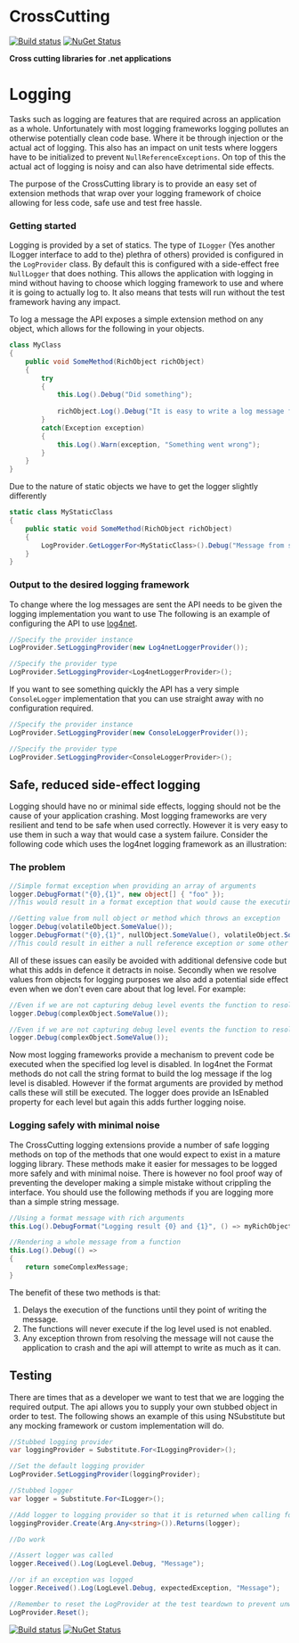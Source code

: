 # CrossCutting
[![Build status](https://ci.appveyor.com/api/projects/status/obc6jv1768rol144?svg=true)](https://ci.appveyor.com/project/bronumski/crosscutting)
[![NuGet Status](http://img.shields.io/nuget/v/CrossCutting.Core.svg?style=flat)](https://www.nuget.org/packages/CrossCutting.Core/) 

**Cross cutting libraries for .net applications**

# Logging

Tasks such as logging are features that are required across an application as a whole. Unfortunately with
most logging frameworks logging pollutes an otherwise potentially clean code base. Where it be through
injection or the actual act of logging. This also has an impact on unit tests where loggers have to be
initialized to prevent `NullReferenceExceptions`. On top of this the actual act of logging is noisy and can
also have detrimental side effects.

The purpose of the CrossCutting library is to provide an easy set of extension methods that wrap over your
logging framework of choice allowing for less code, safe use and test free hassle.

### Getting started

Logging is provided by a set of statics. The type of `ILogger` (Yes another ILogger interface to add to the)
plethra of others) provided is configured in the
`LogProvider` class. By default this is configured with a side-effect free `NullLogger` that does
nothing. This allows the application with logging in mind without having to choose which logging framework to
use and where it is going to actually log to. It also means that tests will run without the test framework
having any impact.

To log a message the API exposes a simple extension method on any object, which allows for the following in
your objects.

```csharp
class MyClass
{
    public void SomeMethod(RichObject richObject)
    {
        try
        {
            this.Log().Debug("Did something");
            
            richObject.Log().Debug("It is easy to write a log message from outside its context");
        }
        catch(Exception exception)
        {
            this.Log().Warn(exception, "Something went wrong");
        }
    }
}
```

Due to the nature of static objects we have to get the logger slightly differently

```csharp
static class MyStaticClass
{
    public static void SomeMethod(RichObject richObject)
    {
        LogProvider.GetLoggerFor<MyStaticClass>().Debug("Message from static class");
    }
}
```

### Output to the desired logging framework

To change where the log messages are sent the API needs to be given the logging implementation you want to use
The following is an example of configuring the API to use [log4net](https://logging.apache.org/log4net/).

```csharp
//Specify the provider instance
LogProvider.SetLoggingProvider(new Log4netLoggerProvider());

//Specify the provider type
LogProvider.SetLoggingProvider<Log4netLoggerProvider>();
```

If you want to see something quickly the API has a very simple `ConsoleLogger` implementation that you can use
straight away with no configuration required.

```csharp
//Specify the provider instance
LogProvider.SetLoggingProvider(new ConsoleLoggerProvider());

//Specify the provider type
LogProvider.SetLoggingProvider<ConsoleLoggerProvider>();
```

## Safe, reduced side-effect logging

Logging should have no or minimal side effects, logging should not be the cause of your application crashing.
Most logging frameworks are very resilient and tend to be safe when used correctly. However it is very easy
to use them in such a way that would case a system failure. Consider the following code which uses the
log4net logging framework as an illustration:

### The problem

```csharp
//Simple format exception when providing an array of arguments
logger.DebugFormat("{0},{1}", new object[] { "foo" });
//This would result in a format exception that would cause the executing method to fail

//Getting value from null object or method which throws an exception
logger.Debug(volatileObject.SomeValue());
logger.DebugFormat("{0},{1}", nullObject.SomeValue(), volatileObject.SomeValue());
//This could result in either a null reference exception or some other unhandled exception further up the stack
```

All of these issues can easily be avoided with additional defensive code but what this adds in defence it
detracts in noise. Secondly when we resolve values from objects for logging purposes we also add a potential side effect
even when we don't even care about that log level. For example:

```csharp
//Even if we are not capturing debug level events the function to resolve the log message will still execute
logger.Debug(complexObject.SomeValue());

//Even if we are not capturing debug level events the function to resolve the log message will still execute
logger.Debug(complexObject.SomeValue());
```

Now most logging frameworks provide a mechanism to prevent code be executed when the specified log level
is disabled. In log4net the Format methods do not call the string format to build the log message if the log
level is disabled. However if the format arguments are provided by method calls these will still be executed.
The logger does provide an IsEnabled property for each level but again this adds further logging noise.

### Logging safely with minimal noise

The CrossCutting logging extensions provide a number of safe logging methods on top of the methods that one
would expect to exist in a mature logging library. These methods make it easier for messages to be logged
more safely and with minimal noise. There is however no fool proof way of preventing the developer making a
simple mistake without crippling the interface. You should use the following methods if you are logging more
than a simple string message.

```csharp
//Using a format message with rich arguments
this.Log().DebugFormat("Logging result {0} and {1}", () => myRichObject.SomeValue(), () => myRichObject.SomeOtherValue());

//Rendering a whole message from a function
this.Log().Debug(() =>
{
    return someComplexMessage;
}
```

The benefit of these two methods is that:
1) Delays the execution of the functions until they point of writing the message.
2) The functions will never execute if the log level used is not enabled.
3) Any exception thrown from resolving the message will not cause the application to crash and the api
will attempt to write as much as it can.

## Testing

There are times that as a developer we want to test that we are logging the required output. The api allows you
to supply your own stubbed object in order to test. The following shows an example of this using NSubstitute
but any mocking framework or custom implementation will do.

```csharp
//Stubbed logging provider
var loggingProvider = Substitute.For<ILoggingProvider>();

//Set the default logging provider
LogProvider.SetLoggingProvider(loggingProvider);

//Stubbed logger
var logger = Substitute.For<ILogger>();

//Add logger to logging provider so that it is returned when calling for a logger
loggingProvider.Create(Arg.Any<string>()).Returns(logger);

//Do work

//Assert logger was called
logger.Received().Log(LogLevel.Debug, "Message");

//or if an exception was logged
logger.Received().Log(LogLevel.Debug, expectedException, "Message");

//Remember to reset the LogProvider at the test teardown to prevent unwanted side effects
LogProvider.Reset();
```

[![Build status](https://ci.appveyor.com/api/projects/status/obc6jv1768rol144?svg=true)](https://ci.appveyor.com/project/bronumski/crosscutting)
[![NuGet Status](http://img.shields.io/nuget/v/CrossCutting.Core.svg?style=flat)](https://www.nuget.org/packages/CrossCutting.Core/)